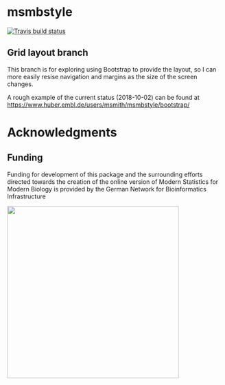 # **msmbstyle**

<!-- badges: start -->
[![Travis build status](https://travis-ci.com/aj2duncan/msmbstyle.svg?branch=master)](https://travis-ci.com/aj2duncan/msmbstyle)
<!-- badges: end -->


## Grid layout branch

This branch is for exploring using Bootstrap to provide the layout, so I can more easily resise navigation and margins as the size of the screen changes.  

A rough example of the current status (2018-10-02) can be found at https://www.huber.embl.de/users/msmith/msmbstyle/bootstrap/

# Acknowledgments

## Funding 

Funding for development of this package and the surrounding efforts directed towards the creation of the online version of Modern Statistics for Modern Biology is provided by the German Network for Bioinformatics Infrastructure

<a href="http://www.denbi.de"><img src="https://tess.elixir-europe.org/system/content_providers/images/000/000/063/original/deNBI_Logo_rgb.jpg" width="400" align="left"></a>
